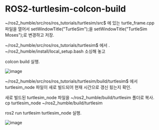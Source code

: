 # ROS2-turtlesim-colcon-build
~/ros2_humble/src/ros/ros_tutorials/turtlesim/src$ 에 있는 turtle_frame.cpp 파일을 열어서 setWindowTitle("TurtleSim");을 setWindowTitle("TurtleSim Moses");로 변경하고 저장.

~/ros2_humble/src/ros/ros_tutorials/turtlesim$ 에서 . ~/ros2_humble/install/local_setup.bash 소싱해 놓고

colcon build 실행.

![image](https://github.com/kutmslee/ROS2-turtlesim-colcon-build/assets/38107813/ae4c9eee-92fe-492f-a871-15bd460ea3e9)

~/ros2_humble/src/ros/ros_tutorials/turtlesim/build/turtlesim$ 에서 turtlesim_node 파일이 새로 빌드되어 현재 시간으로 갱신 됬는지 확인.

새로 빌드된 turtlesim_node 파일을 ~/ros2_humble/build/turtlesim 폴더로 복사. cp turtlesim_node ~/ros2_humble/build/turtlesim

ros2 run turtlesim turtlesim_node 실행.

![image](https://github.com/kutmslee/ROS2-turtlesim-colcon-build/assets/38107813/23d24fc9-df20-41fd-b5bd-6f70ea0d5418)

